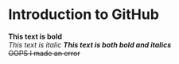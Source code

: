 # Introduction to GitHub
**This text is bold**\
*This text is italic*
***This text is both bold and italics***\
~~OOPS I made an error~~
